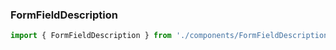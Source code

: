 ### FormFieldDescription

```js
import { FormFieldDescription } from './components/FormFieldDescription';
```

<!-- STORY -->
